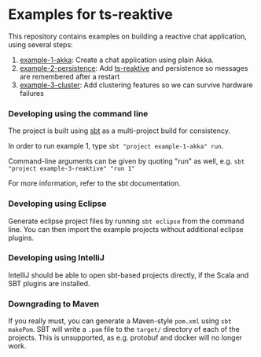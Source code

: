 Examples for ts-reaktive
========================

This repository contains examples on building a reactive chat application, using several steps:

1. [example-1-akka](example-1-akka): Create a chat application using plain Akka.
2. [example-2-persistence](example-2-persistence): Add [ts-reaktive](https://github.com/Tradeshift/ts-reaktive/) and persistence so messages are remembered after a restart
3. [example-3-cluster](example-3-cluster): Add clustering features so we can survive hardware failures

### Developing using the command line

The project is built using [sbt](http://www.scala-sbt.org/) as a multi-project build for consistency. 

In order to run example 1, type `sbt "project example-1-akka" run`. 

Command-line arguments can be given by quoting "run" as well, e.g. `sbt "project example-3-reaktive" "run 1"`

For more information, refer to the sbt documentation.

### Developing using Eclipse

Generate eclipse project files by running `sbt eclipse` from the command line. You can then import the example projects without additional eclipse plugins.

### Developing using IntelliJ

IntelliJ should be able to open sbt-based projects directly, if the Scala and SBT plugins are installed.

### Downgrading to Maven

If you really must, you can generate a Maven-style `pom.xml` using `sbt makePom`. SBT will write a `.pom` file to the `target/` directory of each of the projects. This is unsupported, as e.g. protobuf and docker will no longer work.
